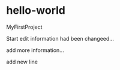 # hello-world

MyFirstProject

Start edit information had been changeed...

add more information...

add new line

